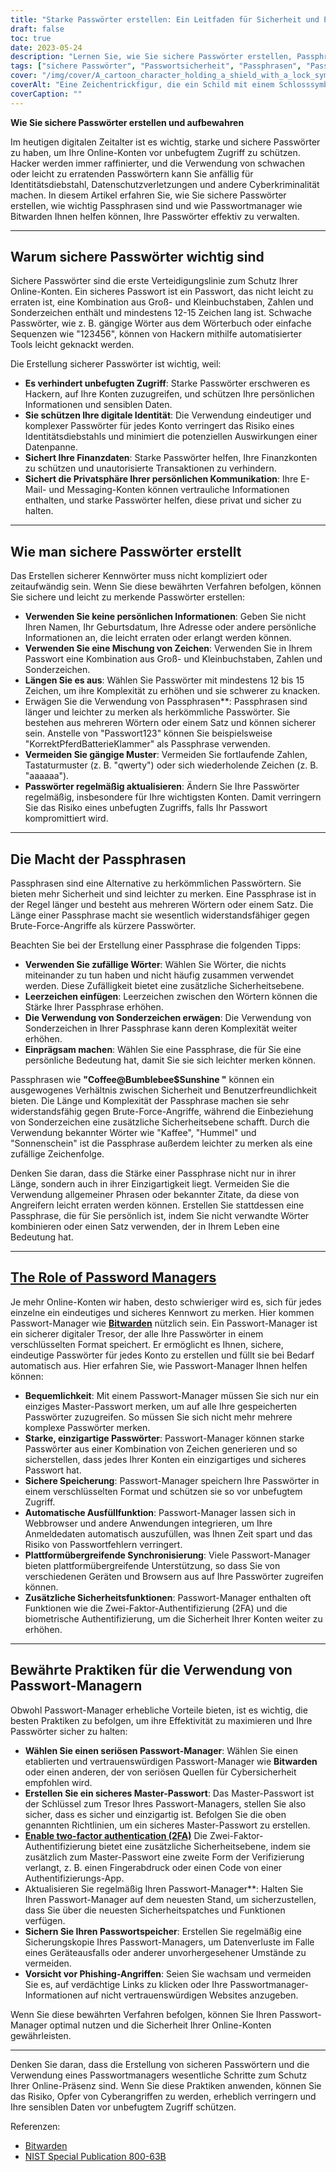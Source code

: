 ```yaml
---
title: "Starke Passwörter erstellen: Ein Leitfaden für Sicherheit und Passwortverwaltung"
draft: false
toc: true
date: 2023-05-24
description: "Lernen Sie, wie Sie sichere Passwörter erstellen, Passphrasen verwenden und sie mit Passwortmanagern wie Bitwarden sicher verwalten."
tags: ["sichere Passwörter", "Passwortsicherheit", "Passphrasen", "Passwort-Manager", "Bitwarden", "Online-Sicherheit", "Cybersicherheit", "Passwortstärke", "datenschutz", "digitale Sicherheit", "bewährte Kennwortpraktiken", "Passwort-Tipps", "sichere Passwörter", "Passwortmanagement-Tools", "Online-Datenschutz", "Schutz von Konten", "Datensicherheit", "Passwortkomplexität", "Passwort-Generator", "Zwei-Faktor-Authentifizierung", "Erstellung sicherer Passwörter", "Leitfaden zur Passwortverwaltung", "Tipps zur Passwortsicherheit", "Erstellung sicherer Passwörter", "Passwortschutz", "sichere Passwortverwaltung", "Vorteile des Passwort-Managers", "Passphrase-Sicherheit", "Passwort-Manager-Empfehlungen", "bewährte Praktiken für Passwort-Manager", "Passwort-Manager Sicherheit", "Passwort-Manager-Funktionen"]
cover: "/img/cover/A_cartoon_character_holding_a_shield_with_a_lock_symbol.png"
coverAlt: "Eine Zeichentrickfigur, die ein Schild mit einem Schlosssymbol hält, das für Passwortsicherheit und Schutz steht."
coverCaption: ""
---
```


**Wie Sie sichere Passwörter erstellen und aufbewahren**

Im heutigen digitalen Zeitalter ist es wichtig, starke und sichere Passwörter zu haben, um Ihre Online-Konten vor unbefugtem Zugriff zu schützen. Hacker werden immer raffinierter, und die Verwendung von schwachen oder leicht zu erratenden Passwörtern kann Sie anfällig für Identitätsdiebstahl, Datenschutzverletzungen und andere Cyberkriminalität machen. In diesem Artikel erfahren Sie, wie Sie sichere Passwörter erstellen, wie wichtig Passphrasen sind und wie Passwortmanager wie Bitwarden Ihnen helfen können, Ihre Passwörter effektiv zu verwalten.

______

## Warum sichere Passwörter wichtig sind

Sichere Passwörter sind die erste Verteidigungslinie zum Schutz Ihrer Online-Konten. Ein sicheres Passwort ist ein Passwort, das nicht leicht zu erraten ist, eine Kombination aus Groß- und Kleinbuchstaben, Zahlen und Sonderzeichen enthält und mindestens 12-15 Zeichen lang ist. Schwache Passwörter, wie z. B. gängige Wörter aus dem Wörterbuch oder einfache Sequenzen wie "123456", können von Hackern mithilfe automatisierter Tools leicht geknackt werden.

Die Erstellung sicherer Passwörter ist wichtig, weil:

- **Es verhindert unbefugten Zugriff**: Starke Passwörter erschweren es Hackern, auf Ihre Konten zuzugreifen, und schützen Ihre persönlichen Informationen und sensiblen Daten.
- **Sie schützen Ihre digitale Identität**: Die Verwendung eindeutiger und komplexer Passwörter für jedes Konto verringert das Risiko eines Identitätsdiebstahls und minimiert die potenziellen Auswirkungen einer Datenpanne.
- **Sichert Ihre Finanzdaten**: Starke Passwörter helfen, Ihre Finanzkonten zu schützen und unautorisierte Transaktionen zu verhindern.
- **Sichert die Privatsphäre Ihrer persönlichen Kommunikation**: Ihre E-Mail- und Messaging-Konten können vertrauliche Informationen enthalten, und starke Passwörter helfen, diese privat und sicher zu halten.

______

## Wie man sichere Passwörter erstellt

Das Erstellen sicherer Kennwörter muss nicht kompliziert oder zeitaufwändig sein. Wenn Sie diese bewährten Verfahren befolgen, können Sie sichere und leicht zu merkende Passwörter erstellen:

- **Verwenden Sie keine persönlichen Informationen**: Geben Sie nicht Ihren Namen, Ihr Geburtsdatum, Ihre Adresse oder andere persönliche Informationen an, die leicht erraten oder erlangt werden können.
- **Verwenden Sie eine Mischung von Zeichen**: Verwenden Sie in Ihrem Passwort eine Kombination aus Groß- und Kleinbuchstaben, Zahlen und Sonderzeichen.
- **Längen Sie es aus**: Wählen Sie Passwörter mit mindestens 12 bis 15 Zeichen, um ihre Komplexität zu erhöhen und sie schwerer zu knacken.
- Erwägen Sie die Verwendung von Passphrasen**: Passphrasen sind länger und leichter zu merken als herkömmliche Passwörter. Sie bestehen aus mehreren Wörtern oder einem Satz und können sicherer sein. Anstelle von "Passwort123" können Sie beispielsweise "KorrektPferdBatterieKlammer" als Passphrase verwenden.
- **Vermeiden Sie gängige Muster**: Vermeiden Sie fortlaufende Zahlen, Tastaturmuster (z. B. "qwerty") oder sich wiederholende Zeichen (z. B. "aaaaaa").
- **Passwörter regelmäßig aktualisieren**: Ändern Sie Ihre Passwörter regelmäßig, insbesondere für Ihre wichtigsten Konten. Damit verringern Sie das Risiko eines unbefugten Zugriffs, falls Ihr Passwort kompromittiert wird.

______

## Die Macht der Passphrasen

Passphrasen sind eine Alternative zu herkömmlichen Passwörtern. Sie bieten mehr Sicherheit und sind leichter zu merken. Eine Passphrase ist in der Regel länger und besteht aus mehreren Wörtern oder einem Satz. Die Länge einer Passphrase macht sie wesentlich widerstandsfähiger gegen Brute-Force-Angriffe als kürzere Passwörter.

Beachten Sie bei der Erstellung einer Passphrase die folgenden Tipps:

- **Verwenden Sie zufällige Wörter**: Wählen Sie Wörter, die nichts miteinander zu tun haben und nicht häufig zusammen verwendet werden. Diese Zufälligkeit bietet eine zusätzliche Sicherheitsebene.
- **Leerzeichen einfügen**: Leerzeichen zwischen den Wörtern können die Stärke Ihrer Passphrase erhöhen.
- **Die Verwendung von Sonderzeichen erwägen**: Die Verwendung von Sonderzeichen in Ihrer Passphrase kann deren Komplexität weiter erhöhen.
- **Einprägsam machen**: Wählen Sie eine Passphrase, die für Sie eine persönliche Bedeutung hat, damit Sie sie sich leichter merken können.

Passphrasen wie **"Coffee@Bumblebee$Sunshine "** können ein ausgewogenes Verhältnis zwischen Sicherheit und Benutzerfreundlichkeit bieten. Die Länge und Komplexität der Passphrase machen sie sehr widerstandsfähig gegen Brute-Force-Angriffe, während die Einbeziehung von Sonderzeichen eine zusätzliche Sicherheitsebene schafft. Durch die Verwendung bekannter Wörter wie "Kaffee", "Hummel" und "Sonnenschein" ist die Passphrase außerdem leichter zu merken als eine zufällige Zeichenfolge.

Denken Sie daran, dass die Stärke einer Passphrase nicht nur in ihrer Länge, sondern auch in ihrer Einzigartigkeit liegt. Vermeiden Sie die Verwendung allgemeiner Phrasen oder bekannter Zitate, da diese von Angreifern leicht erraten werden können. Erstellen Sie stattdessen eine Passphrase, die für Sie persönlich ist, indem Sie nicht verwandte Wörter kombinieren oder einen Satz verwenden, der in Ihrem Leben eine Bedeutung hat.

______

## [The Role of Password Managers](https://simeononsecurity.ch/articles/bitwarden-and-keepassxc-vs-the-rest/)

Je mehr Online-Konten wir haben, desto schwieriger wird es, sich für jedes einzelne ein eindeutiges und sicheres Kennwort zu merken. Hier kommen Passwort-Manager wie [**Bitwarden**](https://simeononsecurity.ch/articles/bitwarden-and-keepassxc-vs-the-rest/) nützlich sein. Ein Passwort-Manager ist ein sicherer digitaler Tresor, der alle Ihre Passwörter in einem verschlüsselten Format speichert. Er ermöglicht es Ihnen, sichere, eindeutige Passwörter für jedes Konto zu erstellen und füllt sie bei Bedarf automatisch aus. Hier erfahren Sie, wie Passwort-Manager Ihnen helfen können:

- **Bequemlichkeit**: Mit einem Passwort-Manager müssen Sie sich nur ein einziges Master-Passwort merken, um auf alle Ihre gespeicherten Passwörter zuzugreifen. So müssen Sie sich nicht mehr mehrere komplexe Passwörter merken.
- **Starke, einzigartige Passwörter**: Passwort-Manager können starke Passwörter aus einer Kombination von Zeichen generieren und so sicherstellen, dass jedes Ihrer Konten ein einzigartiges und sicheres Passwort hat.
- **Sichere Speicherung**: Passwort-Manager speichern Ihre Passwörter in einem verschlüsselten Format und schützen sie so vor unbefugtem Zugriff.
- **Automatische Ausfüllfunktion**: Passwort-Manager lassen sich in Webbrowser und andere Anwendungen integrieren, um Ihre Anmeldedaten automatisch auszufüllen, was Ihnen Zeit spart und das Risiko von Passwortfehlern verringert.
- **Plattformübergreifende Synchronisierung**: Viele Passwort-Manager bieten plattformübergreifende Unterstützung, so dass Sie von verschiedenen Geräten und Browsern aus auf Ihre Passwörter zugreifen können.
- **Zusätzliche Sicherheitsfunktionen**: Passwort-Manager enthalten oft Funktionen wie die Zwei-Faktor-Authentifizierung (2FA) und die biometrische Authentifizierung, um die Sicherheit Ihrer Konten weiter zu erhöhen.

______

## Bewährte Praktiken für die Verwendung von Passwort-Managern

Obwohl Passwort-Manager erhebliche Vorteile bieten, ist es wichtig, die besten Praktiken zu befolgen, um ihre Effektivität zu maximieren und Ihre Passwörter sicher zu halten:

- **Wählen Sie einen seriösen Passwort-Manager**: Wählen Sie einen etablierten und vertrauenswürdigen Passwort-Manager wie **Bitwarden** oder einen anderen, der von seriösen Quellen für Cybersicherheit empfohlen wird.
- **Erstellen Sie ein sicheres Master-Passwort**: Das Master-Passwort ist der Schlüssel zum Tresor Ihres Passwort-Managers, stellen Sie also sicher, dass es sicher und einzigartig ist. Befolgen Sie die oben genannten Richtlinien, um ein sicheres Master-Passwort zu erstellen.
- [**Enable two-factor authentication (2FA)**](https://simeononsecurity.ch/articles/what-are-the-diferent-kinds-of-factors-in-mfa/) Die Zwei-Faktor-Authentifizierung bietet eine zusätzliche Sicherheitsebene, indem sie zusätzlich zum Master-Passwort eine zweite Form der Verifizierung verlangt, z. B. einen Fingerabdruck oder einen Code von einer Authentifizierungs-App.
- Aktualisieren Sie regelmäßig Ihren Passwort-Manager**: Halten Sie Ihren Passwort-Manager auf dem neuesten Stand, um sicherzustellen, dass Sie über die neuesten Sicherheitspatches und Funktionen verfügen.
- **Sichern Sie Ihren Passwortspeicher**: Erstellen Sie regelmäßig eine Sicherungskopie Ihres Passwort-Managers, um Datenverluste im Falle eines Geräteausfalls oder anderer unvorhergesehener Umstände zu vermeiden.
- **Vorsicht vor Phishing-Angriffen**: Seien Sie wachsam und vermeiden Sie es, auf verdächtige Links zu klicken oder Ihre Passwortmanager-Informationen auf nicht vertrauenswürdigen Websites anzugeben.

Wenn Sie diese bewährten Verfahren befolgen, können Sie Ihren Passwort-Manager optimal nutzen und die Sicherheit Ihrer Online-Konten gewährleisten.

______

Denken Sie daran, dass die Erstellung von sicheren Passwörtern und die Verwendung eines Passwortmanagers wesentliche Schritte zum Schutz Ihrer Online-Präsenz sind. Wenn Sie diese Praktiken anwenden, können Sie das Risiko, Opfer von Cyberangriffen zu werden, erheblich verringern und Ihre sensiblen Daten vor unbefugtem Zugriff schützen.

Referenzen:
- [Bitwarden](https://bitwarden.com/)
- [NIST Special Publication 800-63B](https://pages.nist.gov/800-63-3/sp800-63b.html)

